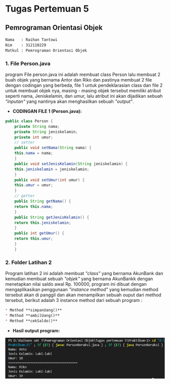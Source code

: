 # Tugas Pertemuan 5
## Pemrograman Orientasi Objek

```sh
Nama   : Raihan Tantowi
Nim    : 312110229
Matkul : Pemrograman Orientasi Objek
```

### 1. File Person.java
program File person.java ini adalah membuat class Person lalu membuat 2 buah objek yang bernama Antor dan Riko dan pastinya membuat 2 file dengan codingan yang berbeda, file 1 untuk pendeklarasian class dan file 2 untuk membuat objek nya, masing - masing objek tersebut memiliki atribut seperti nama, Jeniskelamin, dan umur, lalu atribut ini akan dijadikan sebuah *"inputan"* yang nantinya akan menghasilkan sebuah *"output"*.

* **CODINGAN FILE 1 (Person.java):**
```java
public class Person {
    private String nama;
    private String jeniskelamin;
    private int umur;
    // setter
    public void setNama(String nama) {
    this.nama = nama;
    }
    public void setJenisKelamin(String jeniskelamin) {
    this.jeniskelamin = jeniskelamin;
    }
    public void setUmur(int umur) {
    this.umur = umur;
    }
    // getter
    public String getNama() {
    return this.nama;
    }
    public String getJenisKelamin() {
    return this.jeniskelamin;
    }
    public int getUmur() {
    return this.umur;
    }
    }
```


### 2. Folder Latihan 2
Program latihan 2 ini adalah membuat *"class"* yang bernama AkunBank dan kemudian membuat sebuah *"objek"* yang bernama AkunBankk dengan menetapkan nilai saldo awal Rp. 100000, program ini dibuat dengan mengaplikasikan penggunaan *"instance method"* yang kemudian method tersebut akan di panggil dan akan menampilkan sebuah ouput dari method tersebut, berikut adalah 3 instance method dari sebuah program : 
```md
* Method **simpanUang()** 
* Method **ambilUang()** 
* Method **cekSaldo()** 
```


* **Hasil output program:**

![Gambar 1](Screenshoot/ss1.png)
